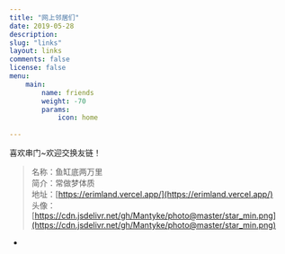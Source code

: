 ```yaml
---
title: "网上邻居们"
date: 2019-05-28
description: 
slug: "links"
layout: links
comments: false
license: false
menu: 
    main:
        name: friends
        weight: -70
        params:
            icon: home
        
---
```

<style>
.article-header {
    display: none;
  }
.article-footer {
	display: none;
  }

</style>






 喜欢串门~欢迎交换友链！


> 名称：鱼缸底两万里  
> 简介：常做梦体质  
> 地址：[https://erimland.vercel.app/](https://erimland.vercel.app/)  
> 头像：[https://cdn.jsdelivr.net/gh/Mantyke/photo@master/star_min.png](https://cdn.jsdelivr.net/gh/Mantyke/photo@master/star_min.png)

-